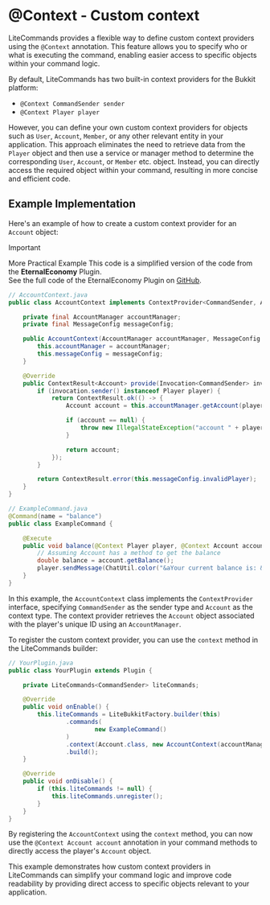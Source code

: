 # @Context - Custom context

LiteCommands provides a flexible way to define custom context providers using the `@Context` annotation. This feature
allows you to specify who or what is executing the command, enabling easier access to specific objects within your
command logic.

By default, LiteCommands has two built-in context providers for the Bukkit platform:

- `@Context CommandSender sender`
- `@Context Player player`

However, you can define your own custom context providers for objects such as `User`, `Account`, `Member`, or any other
relevant entity in your application. This approach eliminates the need to retrieve data from the `Player` object and
then use a service or manager method to determine the corresponding `User`, `Account`, or `Member` etc. object. Instead, you
can directly access the required object within your command, resulting in more concise and efficient code.

## Example Implementation

Here's an example of how to create a custom context provider for an `Account` object:

> [!IMPORTANT] 
> More Practical Example
> This code is a simplified version of the code from the **EternalEconomy** Plugin.  
> See the full code of the EternalEconomy Plugin on [GitHub](https://github.com/EternalCodeTeam/EternalEconomy).

```java
// AccountContext.java
public class AccountContext implements ContextProvider<CommandSender, Account> {

    private final AccountManager accountManager;
    private final MessageConfig messageConfig;

    public AccountContext(AccountManager accountManager, MessageConfig messageConfig) {
        this.accountManager = accountManager;
        this.messageConfig = messageConfig;
    }

    @Override
    public ContextResult<Account> provide(Invocation<CommandSender> invocation) {
        if (invocation.sender() instanceof Player player) {
            return ContextResult.ok(() -> {
                Account account = this.accountManager.getAccount(player.getUniqueId());

                if (account == null) {
                    throw new IllegalStateException("account " + player.getName() + " not found");
                }

                return account;
            });
        }

        return ContextResult.error(this.messageConfig.invalidPlayer);
    }
}
```

```java
// ExampleCommand.java
@Command(name = "balance")
public class ExampleCommand {

    @Execute
    public void balance(@Context Player player, @Context Account account) {
        // Assuming Account has a method to get the balance
        double balance = account.getBalance();
        player.sendMessage(ChatUtil.color("&aYour current balance is: &7" + balance));
    }
}
```

In this example, the `AccountContext` class implements the `ContextProvider` interface, specifying `CommandSender` as
the sender type and `Account` as the context type. The context provider retrieves the `Account` object associated with
the player's unique ID using an `AccountManager`.

To register the custom context provider, you can use the `context` method in the LiteCommands builder:

```java
// YourPlugin.java
public class YourPlugin extends Plugin {

    private LiteCommands<CommandSender> liteCommands;

    @Override
    public void onEnable() {
        this.liteCommands = LiteBukkitFactory.builder(this)
                .commands(
                        new ExampleCommand()
                )
                .context(Account.class, new AccountContext(accountManager, messageConfig)) // [!code focus]
                .build();
    }

    @Override
    public void onDisable() {
        if (this.liteCommands != null) {
            this.liteCommands.unregister();
        }
    }
}
```

By registering the `AccountContext` using the `context` method, you can now use the `@Context Account account`
annotation in your command methods to directly access the player's `Account` object.

This example demonstrates how custom context providers in LiteCommands can simplify your command logic and improve code
readability by providing direct access to specific objects relevant to your application.
